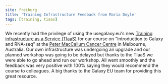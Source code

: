 ```yaml
---
site: freiburg
title: 'Training Infrastructure Feedback from Maria Doyle'
tags: [training, tiaas]
---
```


We recently had the privilege of using the usegalaxy.eu's new [Training
infrastructure as a Service (TIaaS)](https://galaxyproject.eu/tiaas) for our course on "Introduction to
Galaxy and RNA-seq" at the [Peter MacCallum Cancer Centre](https://www.petermac.org) in Melbourne,
Australia. Our own infrastructure was undergoing an upgrade and our
planned workshop was going to be delayed but thanks to the TIaaS we were
able to go ahead and run our workshop. All went smoothly and the feedback
was very positive with 100% saying they would recommend the course to
colleagues. A big thanks to the Galaxy EU team for providing this great
resource.


